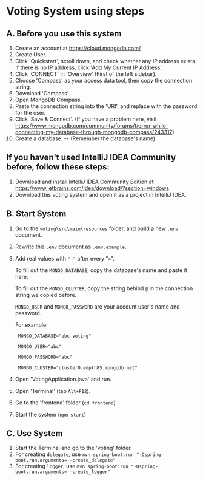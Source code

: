 # Voting System using steps
## A. Before you use this system
1. Create an account at https://cloud.mongodb.com/
2. Create User.
3. Click 'Quickstart', scroll down, and check whether any IP address exists. If there is no IP address, click 'Add My Current IP Address'.
4. Click 'CONNECT' in 'Overview' (First of the left sidebar).
5. Choose 'Compass' as your access data tool, then copy the connection string.
6. Download 'Compass'.
7. Open MongoDB Compass.
8. Paste the connection string into the 'URI', and replace <password> with the password for the user. 
9. Click 'Save & Connect'. (If you have a problem here, visit https://www.mongodb.com/community/forums/t/error-while-connecting-my-database-through-mongodb-compass/243317)
10. Create a database. -- (Remember the database's name)
## If you haven't used IntelliJ IDEA Community before, follow these steps:
1. Download and install IntelliJ IDEA Community Edition at https://www.jetbrains.com/idea/download/?section=windows
2. Download this voting system and open it as a project in IntelliJ IDEA.
## B. Start System
1. Go to the `voting\src\main\resources` folder, and build a new `.env` document.
2. Rewrite this `.env` document as `.env.example`.
3. Add real values with `" "` after every "`=`".
   
   To fill out the `MONGO_DATABASE`, copy the database's name and paste it here.
   
   To fill out the `MONGO_CLUSTER`, copy the string behind `@` in the connection string we copied before.
   
   `MONGO_USER` and `MONGO_PASSWORD` are your account user's name and password.
   
   For example:
   
        MONGO_DATABASE="abc-voting"
   
        MONGO_USER="abc"
   
        MONGO_PASSWORD="abc"
   
        MONGO_CLUSTER="cluster0.edplh85.mongodb.net"
5. Open 'VotingApplication.java' and run.
6. Open 'Terminal' (tap `Alt+F12`).
7. Go to the 'frontend' folder (`cd frontend`)
8. Start the system (`npm start`)
## C. Use System
1. Start the Terminal and go to the 'voting' folder.
2. For creating `delegate`, use `mvn spring-boot:run "-Dspring-boot.run.arguments=--create_delegate"`
3. For creating `logger`, use `mvn spring-boot:run "-Dspring-boot.run.arguments=--create_logger"`
   
